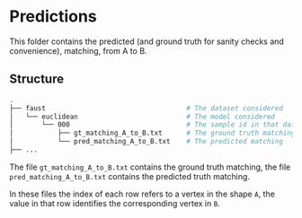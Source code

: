 # Predictions

This folder contains the predicted (and ground truth for sanity checks and convenience),
matching, from A to B.


## Structure

```bash
.
├── faust                                   # The dataset considered
│   └── euclidean                           # The model considered
│       └── 000                             # The sample id in that dataset
│           ├── gt_matching_A_to_B.txt      # The ground truth matching
│           └── pred_matching_A_to_B.txt    # The predicted matching
├── ...
```


The file `gt_matching_A_to_B.txt` contains the ground truth matching,
the file `pred_matching_A_to_B.txt` contains the predicted truth matching.

In these files the index of each row refers to a vertex in the shape `A`,
the value in that row identifies the corresponding vertex in `B`.

